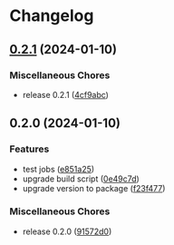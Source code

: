 # Changelog

## [0.2.1](https://github.com/JonDotsoy/accion/compare/accion-v0.2.0...accion-v0.2.1) (2024-01-10)


### Miscellaneous Chores

* release 0.2.1 ([4cf9abc](https://github.com/JonDotsoy/accion/commit/4cf9abcd317f3427f2b562e25c67a6a61f904be3))

## 0.2.0 (2024-01-10)


### Features

* test jobs ([e851a25](https://github.com/JonDotsoy/accion/commit/e851a25c42f5a9a28257b4a73f2daa02ece3181f))
* upgrade build script ([0e49c7d](https://github.com/JonDotsoy/accion/commit/0e49c7d2ef919e9a439117c51a8e9d47a2e4bd59))
* upgrade version to package ([f23f477](https://github.com/JonDotsoy/accion/commit/f23f477c4ca30a0f333b7fae0bb884305a8862c8))


### Miscellaneous Chores

* release 0.2.0 ([91572d0](https://github.com/JonDotsoy/accion/commit/91572d00ebd4cbebbabb8dc6b17becf0925cfa3d))
